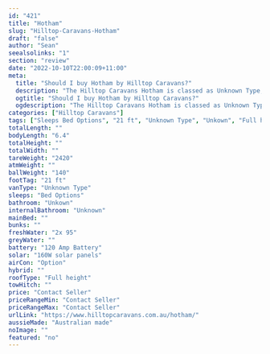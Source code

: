 ```yaml
---
id: "421"
title: "Hotham"
slug: "Hilltop-Caravans-Hotham"
draft: "false"
author: "Sean"
seealsolinks: "1"
section: "review"
date: "2022-10-10T22:00:09+11:00"
meta:
  title: "Should I buy Hotham by Hilltop Caravans?"
  description: "The Hilltop Caravans Hotham is classed as Unknown Type, and sleeps Bed Options people. It is Australian made and comes in at 21 ft. It generally has Unkown."
  ogtitle: "Should I buy Hotham by Hilltop Caravans?"
  ogdescription: "The Hilltop Caravans Hotham is classed as Unknown Type, and sleeps Bed Options people. It is Australian made and comes in at 21 ft. It generally has Unkown."
categories: ["Hilltop Caravans"]
tags: ["Sleeps Bed Options", "21 ft", "Unknown Type", "Unkown", "Full height", "Price Unknown"]
totalLength: ""
bodyLength: "6.4"
totalHeight: ""
totalWidth: ""
tareWeight: "2420"
atmWeight: ""
ballWeight: "140"
footTag: "21 ft"
vanType: "Unknown Type"
sleeps: "Bed Options"
bathroom: "Unkown"
internalBathroom: "Unknown"
mainBed: ""
bunks: ""
freshWater: "2x 95"
greyWater: ""
battery: "120 Amp Battery"
solar: "160W solar panels"
airCon: "Option"
hybrid: ""
roofType: "Full height"
towHitch: ""
price: "Contact Seller"
priceRangeMin: "Contact Seller"
priceRangeMax: "Contact Seller"
urlLink: "https://www.hilltopcaravans.com.au/hotham/"
aussieMade: "Australian made"
noImage: ""
featured: "no"
---
```

